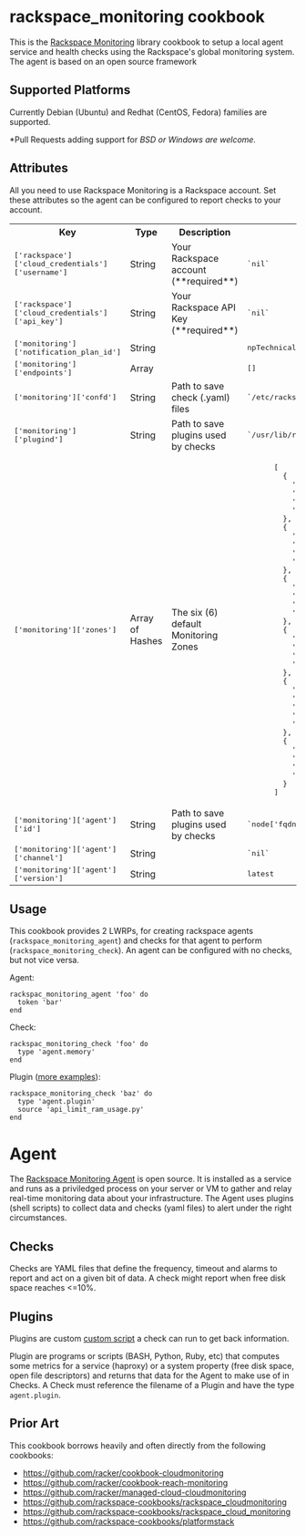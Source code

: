 # rackspace_monitoring cookbook

This is the [Rackspace Monitoring](http://www.rackspace.com/cloud/monitoring) library cookbook to setup a local agent service and health checks using the Rackspace's global monitoring system. The agent is based on an open source framework

## Supported Platforms

Currently Debian (Ubuntu) and Redhat (CentOS, Fedora) families are supported.

*Pull Requests adding support for  *BSD or Windows are welcome.*

## Attributes

All you need to use Rackspace Monitoring is a Rackspace account. Set these attributes so the agent can be configured to report checks to your account.

<table>
  <tr>
    <th>Key</th>
    <th>Type</th>
    <th>Description</th>
    <th>Default</th>
  </tr>
  <tr>
    <td><tt>['rackspace']['cloud_credentials']['username']</tt></td>
    <td>String</td>
    <td>Your Rackspace account (**required**)</td>
    <td><tt>`nil`</tt></td>
  </tr>
  <tr>
    <td><tt>['rackspace']['cloud_credentials']['api_key']</tt></td>
    <td>String</td>
    <td>Your Rackspace API Key (**required**)</td>
    <td><tt>`nil`</tt></td>
  </tr>
  <tr>
    <td><tt>['monitoring']['notification_plan_id']</tt></td>
    <td>String</td>
    <td></td>
    <td><tt>npTechnicalContactsEmail</tt></td>
  </tr>
  <tr>
    <td><tt>['monitoring']['endpoints']</tt></td>
    <td>Array</td>
    <td></td>
    <td><tt>[]</tt></td>
  </tr>
  <tr>
    <td><tt>['monitoring']['confd']</tt></td>
    <td>String</td>
    <td>Path to save check (.yaml) files</td>
    <td><tt>`/etc/rackspace-monitoring-agent.conf.d`</tt></td>
  </tr>
  <tr>
    <td><tt>['monitoring']['plugind']</tt></td>
    <td>String</td>
    <td>Path to save plugins used by checks</td>
    <td><tt>`/usr/lib/rackspace-monitoring-agent/plugins`</tt></td>
  </tr>
  <tr>
    <td><tt>['monitoring']['zones']</tt></td>
    <td>Array of Hashes</td>
    <td>The six (6) default Monitoring Zones</td>
    <td><tt><pre>
      [
        {
          'id' => 'mzdfw',
          'label' => 'Dallas Fort Worth (DFW)',
          'v6' => '2001:4800:7902:0001::/64',
          'v4' => '50.56.142.128/26'
        },
        {
          'id' => 'mzhkg',
          'label' => 'Hong Kong (HKG)',
          'v6' => '2401:1800:7902:0001::/64',
          'v4' => '180.150.149.64/26'
        },
        {
          'id' => 'mziad',
          'label' => 'Northern Virginia (IAD)',
          'v6' => '2001:4802:7902:0001::/64',
          'v4' => '69.20.52.192/26'
        },
        {
          'id' => 'mzlon',
          'label' => 'London (LON)',
          'v6' => '2a00:1a48:7902:0001::/64',
          'v4' => '78.136.44.0/26'
        },
        {
          'id' => 'mzord',
          'label' => 'Chicago (ORD)',
          'country_code' => 'US',
          'v6' => '2001:4801:7902:0001::/64',
          'v4' => '50.57.61.0/26'
        },
        {
          'id' => 'mzsyd',
          'label' => 'Sydney (SYD)',
          'v6' => '2401:1801:7902:0001::/64',
          'v4' => '119.9.5.0/26'
        }
      ]</pre></tt></td>
  </tr>
  <tr>
    <td><tt>['monitoring']['agent']['id']</tt></td>
    <td>String</td>
    <td>Path to save plugins used by checks</td>
    <td><tt>`node['fqdn']`</tt></td>
  </tr>
  <tr>
    <td><tt>['monitoring']['agent']['channel']</tt></td>
    <td>String</td>
    <td></td>
    <td><tt>`nil`</tt></td>
  </tr>
  <tr>
    <td><tt>['monitoring']['agent']['version']</tt></td>
    <td>String</td>
    <td></td>
    <td><tt>latest</tt></td>
  </tr>
</table>

## Usage

This cookbook provides 2 LWRPs, for creating rackspace agents (`rackspace_monitoring_agent`) and checks for that agent to perform (`rackspace_monitoring_check`). An agent can be configured with no checks, but not vice versa.

Agent:
```shell
rackspac_monitoring_agent 'foo' do
  token 'bar'
end
```

Check:
```shell
rackspac_monitoring_check 'foo' do
  type 'agent.memory'
end
```

Plugin ([more examples](https://github.com/racker/rackspace-monitoring-agent-plugins-contrib)):
```shell
rackspace_monitoring_check 'baz' do
  type 'agent.plugin'
  source 'api_limit_ram_usage.py'
end
```


# Agent

The [Rackspace Monitoring Agent](https://github.com/virgo-agent-toolkit/rackspace-monitoring-agent) is open source. It is installed as a service and runs as a priviledged process on your server or VM to gather and relay real-time monitoring data about your infrastructure. The Agent uses plugins (shell scripts) to collect data and checks (yaml files) to alert under the right circumstances.

## Checks

Checks are YAML files that define the frequency, timeout and alarms to report and act on a given bit of data. A check might report when free disk space reaches <=10%.

## Plugins

Plugins are custom [custom script](http://docs.rackspace.com/cm/api/v1.0/cm-devguide/content/appendix-check-types-agent.html#section-ct-agent.plugin) a check can run to get back information.

Plugin are programs or scripts (BASH, Python, Ruby, etc)  that computes some metrics for a service (haproxy) or a system property (free disk space, open file descriptors) and returns that data for the Agent to make use of in Checks. A Check must reference the filename of a Plugin and have the type `agent.plugin`.

## Prior Art

This cookbook borrows heavily and often directly from the following cookbooks:

 * https://github.com/racker/cookbook-cloudmonitoring
 * https://github.com/racker/cookbook-reach-monitoring
 * https://github.com/racker/managed-cloud-cloudmonitoring
 * https://github.com/rackspace-cookbooks/rackspace_cloudmonitoring
 * https://github.com/rackspace-cookbooks/rackspace_cloud_monitoring
 * https://github.com/rackspace-cookbooks/platformstack

